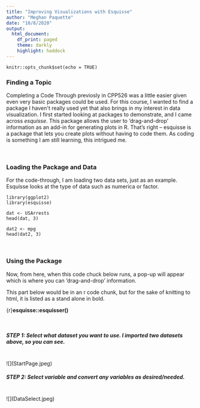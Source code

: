 ```yaml
---
title: "Improving Visualizations with Esquisse"
author: "Meghan Paquette"
date: "10/8/2020"
output: 
  html_document:
    df_print: paged
    theme: darkly
    highlight: haddock
---
```


```{r setup, include = FALSE}
knitr::opts_chunk$set(echo = TRUE)
```

### Finding a Topic

Completing a Code Through previosly in CPP526 was a little easier given even very basic packages could be used. For this course, I wanted to find a package I haven't really used yet that also brings in my interest in data visualization.  I first started looking at packages to demonstrate, and I came across *esquisse*. This package allows the user to ‘drag-and-drop’ information as an add-in for generating plots in R. That’s right – esquisse is a package that lets you create plots without having to code them. As coding is something I am still learning, this intrigued me. 

<br>

### Loading the Package and Data

For the code-through, I am loading two data sets, just as an example. Esquisse looks at the type of data such as numerica or factor. 

```{r}
library(ggplot2)
library(esquisse)
```

```{r}
dat <- USArrests
head(dat, 3) 
```
```{r}
dat2 <- mpg
head(dat2, 3)
```
<br>

### Using the Package

Now, from here, when this code chuck below runs, a pop-up will appear which is where you can ‘drag-and-drop’ information. 
<br>

This part below would be in an r code chunk, but for the sake of knitting to html, it is listed as a stand alone in bold. 
<br>

{r}**esquisse::esquisser()**

<br>

##### STEP 1: Select what dataset you want to use. I imported two datasets above, so you can see.
<br>
![](StartPage.jpeg)

<br>

##### STEP 2: Select variable and convert any variables as desired/needed. 
<br>
![](DataSelect.jpeg)
